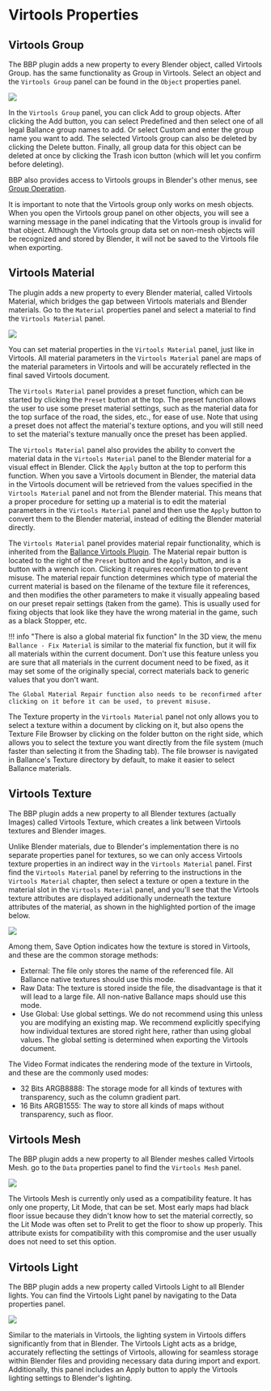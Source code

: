 # Virtools Properties

## Virtools Group

The BBP plugin adds a new property to every Blender object, called Virtools Group. has the same functionality as Group in Virtools. Select an object and the `Virtools Group` panel can be found in the `Object` properties panel.

![](../imgs/virtools-group.png)

In the `Virtools Group` panel, you can click Add to group objects. After clicking the Add button, you can select Predefined and then select one of all legal Ballance group names to add. Or select Custom and enter the group name you want to add. The selected Virtools group can also be deleted by clicking the Delete button. Finally, all group data for this object can be deleted at once by clicking the Trash icon button (which will let you confirm before deleting).

BBP also provides access to Virtools groups in Blender's other menus, see [Group Operation](./group-operations.md).

It is important to note that the Virtools group only works on mesh objects. When you open the Virtools group panel on other objects, you will see a warning message in the panel indicating that the Virtools group is invalid for that object. Although the Virtools group data set on non-mesh objects will be recognized and stored by Blender, it will not be saved to the Virtools file when exporting.

## Virtools Material

The plugin adds a new property to every Blender material, called Virtools Material, which bridges the gap between Virtools materials and Blender materials. Go to the `Material` properties panel and select a material to find the `Virtools Material` panel.

![](../imgs/virtools-material.png)

You can set material properties in the `Virtools Material` panel, just like in Virtools. All material parameters in the `Virtools Material` panel are maps of the material parameters in Virtools and will be accurately reflected in the final saved Virtools document.

The `Virtools Material` panel provides a preset function, which can be started by clicking the `Preset` button at the top. The preset function allows the user to use some preset material settings, such as the material data for the top surface of the road, the sides, etc., for ease of use. Note that using a preset does not affect the material's texture options, and you will still need to set the material's texture manually once the preset has been applied.

The `Virtools Material` panel also provides the ability to convert the material data in the `Virtools Material` panel to the Blender material for a visual effect in Blender. Click the `Apply` button at the top to perform this function. When you save a Virtools document in Blender, the material data in the Virtools document will be retrieved from the values specified in the `Virtools Material` panel and not from the Blender material. This means that a proper procedure for setting up a material is to edit the material parameters in the `Virtools Material` panel and then use the `Apply` button to convert them to the Blender material, instead of editing the Blender material directly.

The `Virtools Material` panel provides material repair functionality, which is inherited from the [Ballance Virtools Plugin](https://github.com/yyc12345/BallanceVirtoolsHelper). The Material repair button is located to the right of the `Preset` button and the `Apply` button, and is a button with a wrench icon. Clicking it requires reconfirmation to prevent misuse. The material repair function determines which type of material the current material is based on the filename of the texture file it references, and then modifies the other parameters to make it visually appealing based on our preset repair settings (taken from the game). This is usually used for fixing objects that look like they have the wrong material in the game, such as a black Stopper, etc.

!!! info "There is also a global material fix function"
    In the 3D view, the menu `Ballance - Fix Material` is similar to the material fix function, but it will fix all materials within the current document. Don't use this feature unless you are sure that all materials in the current document need to be fixed, as it may set some of the originally special, correct materials back to generic values that you don't want.

    The Global Material Repair function also needs to be reconfirmed after clicking on it before it can be used, to prevent misuse.

The Texture property in the `Virtools Material` panel not only allows you to select a texture within a document by clicking on it, but also opens the Texture File Browser by clicking on the folder button on the right side, which allows you to select the texture you want directly from the file system (much faster than selecting it from the Shading tab). The file browser is navigated in Ballance's Texture directory by default, to make it easier to select Ballance materials.

## Virtools Texture

The BBP plugin adds a new property to all Blender textures (actually Images) called Virtools Texture, which creates a link between Virtools textures and Blender images.

Unlike Blender materials, due to Blender's implementation there is no separate properties panel for textures, so we can only access Virtools texture properties in an indirect way in the `Virtools Material` panel. First find the `Virtools Material` panel by referring to the instructions in the `Virtools Material` chapter, then select a texture or open a texture in the material slot in the `Virtools Material` panel, and you'll see that the Virtools texture attributes are displayed additionally underneath the texture attributes of the material, as shown in the highlighted portion of the image below.

![](../imgs/virtools-texture.png)

Among them, Save Option indicates how the texture is stored in Virtools, and these are the common storage methods:

* External: The file only stores the name of the referenced file. All Ballance native textures should use this mode.
* Raw Data: The texture is stored inside the file, the disadvantage is that it will lead to a large file. All non-native Ballance maps should use this mode.
* Use Global: Use global settings. We do not recommend using this unless you are modifying an existing map. We recommend explicitly specifying how individual textures are stored right here, rather than using global values. The global setting is determined when exporting the Virtools document.

The Video Format indicates the rendering mode of the texture in Virtools, and these are the commonly used modes:

* 32 Bits ARGB8888: The storage mode for all kinds of textures with transparency, such as the column gradient part.
* 16 Bits ARGB1555: The way to store all kinds of maps without transparency, such as floor.

## Virtools Mesh

The BBP plugin adds a new property to all Blender meshes called Virtools Mesh. go to the `Data` properties panel to find the `Virtools Mesh` panel.

![](../imgs/virtools-mesh.png)

The Virtools Mesh is currently only used as a compatibility feature. It has only one property, Lit Mode, that can be set. Most early maps had black floor issue because they didn't know how to set the material correctly, so the Lit Mode was often set to Prelit to get the floor to show up properly. This attribute exists for compatibility with this compromise and the user usually does not need to set this option.

## Virtools Light

The BBP plugin adds a new property called Virtools Light to all Blender lights. You can find the Virtools Light panel by navigating to the Data properties panel.

![](../imgs/virtools-light.png)

Similar to the materials in Virtools, the lighting system in Virtools differs significantly from that in Blender. The Virtools Light acts as a bridge, accurately reflecting the settings of Virtools, allowing for seamless storage within Blender files and providing necessary data during import and export. Additionally, this panel includes an Apply button to apply the Virtools lighting settings to Blender's lighting.
